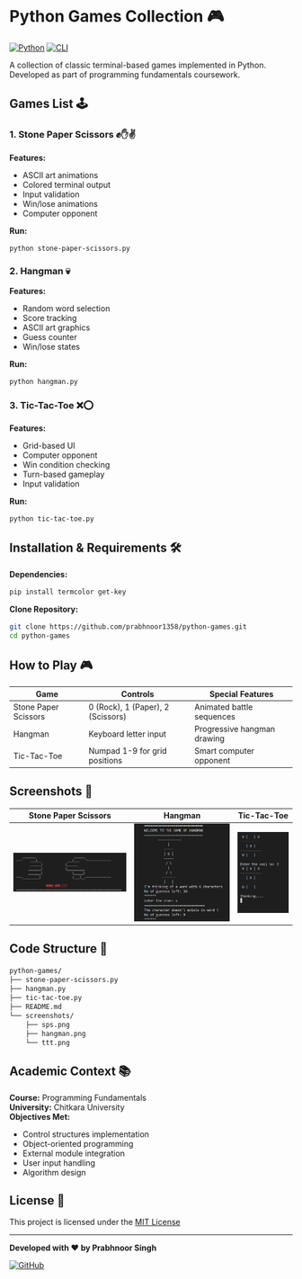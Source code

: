 # Python Games Collection 🎮

[![Python](https://img.shields.io/badge/Python-3.x-blue?logo=python&logoColor=white)](https://www.python.org/)
[![CLI](https://img.shields.io/badge/CLI_Games-Terminal_Based-green?logo=gnu-bash&logoColor=white)](https://en.wikipedia.org/wiki/Command-line_interface)

A collection of classic terminal-based games implemented in Python. Developed as part of programming fundamentals coursework.

## Games List 🕹️

### 1. Stone Paper Scissors ✊✋✌️
**Features:**
- ASCII art animations
- Colored terminal output
- Input validation
- Win/lose animations
- Computer opponent

**Run:**
```bash
python stone-paper-scissors.py
```

### 2. Hangman 💀
**Features:**
- Random word selection
- Score tracking
- ASCII art graphics
- Guess counter
- Win/lose states

**Run:**
```bash
python hangman.py
```

### 3. Tic-Tac-Toe ❌⭕
**Features:**
- Grid-based UI
- Computer opponent
- Win condition checking
- Turn-based gameplay
- Input validation

**Run:**
```bash
python tic-tac-toe.py
```

## Installation & Requirements 🛠️

**Dependencies:**
```bash
pip install termcolor get-key
```

**Clone Repository:**
```bash
git clone https://github.com/prabhnoor1358/python-games.git
cd python-games
```

## How to Play 🎮

| Game               | Controls                          | Special Features                |
|--------------------|-----------------------------------|----------------------------------|
| Stone Paper Scissors| 0 (Rock), 1 (Paper), 2 (Scissors) | Animated battle sequences        |
| Hangman            | Keyboard letter input             | Progressive hangman drawing      |
| Tic-Tac-Toe        | Numpad 1-9 for grid positions     | Smart computer opponent          |

## Screenshots 📸

<!-- Add your screenshots in this table -->
| Stone Paper Scissors | Hangman | Tic-Tac-Toe |
|----------------------|---------|-------------|
| ![SPS](screenshots/sps.png) | ![Hangman](screenshots/hangman.png) | ![TTT](screenshots/ttt.png) |

## Code Structure 📂
```
python-games/
├── stone-paper-scissors.py
├── hangman.py
├── tic-tac-toe.py
├── README.md
└── screenshots/
    ├── sps.png
    ├── hangman.png
    └── ttt.png
```

## Academic Context 📚
**Course:** Programming Fundamentals  
**University:** Chitkara University  
**Objectives Met:**
- Control structures implementation
- Object-oriented programming
- External module integration
- User input handling
- Algorithm design


## License 📄
This project is licensed under the [MIT License](/LICENSE)

---

**Developed with ❤️ by Prabhnoor Singh** 

[![GitHub](https://img.shields.io/badge/View_Source-181717?style=for-the-badge&logo=github&logoColor=white)](https://github.com/prabhnoor1358/python-games)
